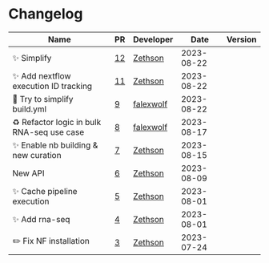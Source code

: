 # Changelog

<!-- prettier-ignore -->
Name | PR | Developer | Date | Version
--- | --- | --- | --- | ---
:sparkles: Simplify | [12](https://github.com/laminlabs/nextflow-lamin-usecases/pull/12) | [Zethson](https://github.com/Zethson) | 2023-08-22 |
:sparkles: Add nextflow execution ID tracking | [11](https://github.com/laminlabs/nextflow-lamin-usecases/pull/11) | [Zethson](https://github.com/Zethson) | 2023-08-22 |
👷 Try to simplify build.yml | [9](https://github.com/laminlabs/nextflow-lamin-usecases/pull/9) | [falexwolf](https://github.com/falexwolf) | 2023-08-22 |
♻️ Refactor logic in bulk RNA-seq use case | [8](https://github.com/laminlabs/nextflow-lamin-usecases/pull/8) | [falexwolf](https://github.com/falexwolf) | 2023-08-17 |
:sparkles: Enable nb building & new curation | [7](https://github.com/laminlabs/nextflow-lamin-usecases/pull/7) | [Zethson](https://github.com/Zethson) | 2023-08-15 |
New API | [6](https://github.com/laminlabs/nextflow-lamin-usecases/pull/6) | [Zethson](https://github.com/Zethson) | 2023-08-09 |
:sparkles: Cache pipeline execution | [5](https://github.com/laminlabs/nextflow-lamin-usecases/pull/5) | [Zethson](https://github.com/Zethson) | 2023-08-01 |
:sparkles: Add rna-seq | [4](https://github.com/laminlabs/nextflow-lamin-usecases/pull/4) | [Zethson](https://github.com/Zethson) | 2023-08-01 |
:pencil2: Fix NF installation | [3](https://github.com/laminlabs/nextflow-lamin-usecases/pull/3) | [Zethson](https://github.com/Zethson) | 2023-07-24 |
